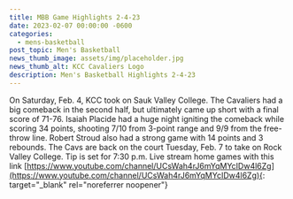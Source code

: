 ```yaml
---
title: MBB Game Highlights 2-4-23
date: 2023-02-07 00:00:00 -0600
categories:
  - mens-basketball
post_topic: Men's Basketball
news_thumb_image: assets/img/placeholder.jpg
news_thumb_alt: KCC Cavaliers Logo
description: Men's Basketball Highlights 2-4-23
---
```

On Saturday, Feb. 4, KCC took on Sauk Valley College. The Cavaliers had a big comeback in the second half, but ultimately came up short with a final score of 71-76. Isaiah Placide had a huge night igniting the comeback while scoring 34 points, shooting 7/10 from 3-point range and 9/9 from the free-throw line. Robert Stroud also had a strong game with 14 points and 3 rebounds. The Cavs are back on the court Tuesday, Feb. 7 to take on Rock Valley College. Tip is set for 7:30 p.m. Live stream home games with this link [https://www.youtube.com/channel/UCsWah4rJ6mYqMYcIDw4l6Zg](https://www.youtube.com/channel/UCsWah4rJ6mYqMYcIDw4l6Zg){: target="_blank" rel="noreferrer noopener"}
